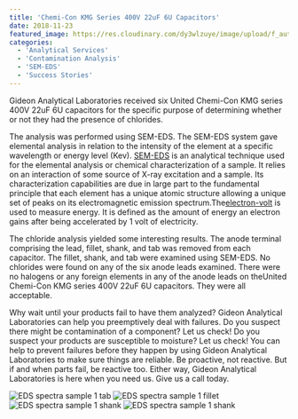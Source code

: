 ```yaml
---
title: 'Chemi-Con KMG Series 400V 22uF 6U Capacitors'
date: 2018-11-23
featured_image: https://res.cloudinary.com/dy3wlzuye/image/upload/f_auto,c_scale,w_250/v1/GideonLabs/Questionable-capacitors-on-mother-board1.jpg
categories:
  - 'Analytical Services'
  - 'Contamination Analysis'
  - 'SEM-EDS'
  - 'Success Stories'
---
```


Gideon Analytical Laboratories received six United Chemi-Con KMG series 400V 22uF 6U capacitors for the specific purpose of determining whether or not they had the presence of chlorides.

The analysis was performed using SEM-EDS. The SEM-EDS system gave elemental analysis in relation to the intensity of the element at a specific wavelength or energy level (Kev). [SEM-EDS](https://en.wikipedia.org/wiki/Energy-dispersive_X-ray_spectroscopy) is an analytical technique used for the elemental analysis or chemical characterization of a sample. It relies on an interaction of some source of X-ray excitation and a sample. Its characterization capabilities are due in large part to the fundamental principle that each element has a unique atomic structure allowing a unique set of peaks on its electromagnetic emission spectrum.The[electron-volt](https://simple.wikipedia.org/wiki/Electronvolt) is used to measure energy. It is defined as the amount of energy an electron gains after being accelerated by 1 volt of electricity.

The chloride analysis yielded some interesting results. The anode terminal comprising the lead, fillet, shank, and tab was removed from each capacitor. The fillet, shank, and tab were examined using SEM-EDS. No chlorides were found on any of the six anode leads examined. There were no halogens or any foreign elements in any of the anode leads on theUnited Chemi-Con KMG series 400V 22uF 6U capacitors. They were all acceptable.

Why wait until your products fail to have them analyzed? Gideon Analytical Laboratories can help you preemptively deal with failures. Do you suspect there might be contamination of a component? Let us check! Do you suspect your products are susceptible to moisture? Let us check! You can help to prevent failures before they happen by using Gideon Analytical Laboratories to make sure things are reliable. Be proactive, not reactive. But if and when parts fail, be reactive too. Either way, Gideon Analytical Laboratories is here when you need us. Give us a call today.

![EDS spectra sample 1 tab](https://res.cloudinary.com/dy3wlzuye/image/upload/f_auto,c_scale,w_300/GideonLabs/Questionable-capacitors-on-mother-board1.jpg 'EDS spectra sample 1 tab')
![EDS spectra sample 1 fillet](https://res.cloudinary.com/dy3wlzuye/image/upload/f_auto,c_scale,w_300/GideonLabs/EDS-spectra-sample-1-tab.jpg 'EDS spectra sample 1 fillet')
![EDS spectra sample 1 shank](https://res.cloudinary.com/dy3wlzuye/image/upload/f_auto,c_scale,w_300/GideonLabs/EDS-spectra-sample-1-fillet.jpg 'EDS spectra sample 1 shank')
![EDS spectra sample 1 shank](https://res.cloudinary.com/dy3wlzuye/image/upload/f_auto,c_scale,w_300/GideonLabs/EDS-spectra-sample-1-shank.jpg 'EDS spectra sample 1 shank')
